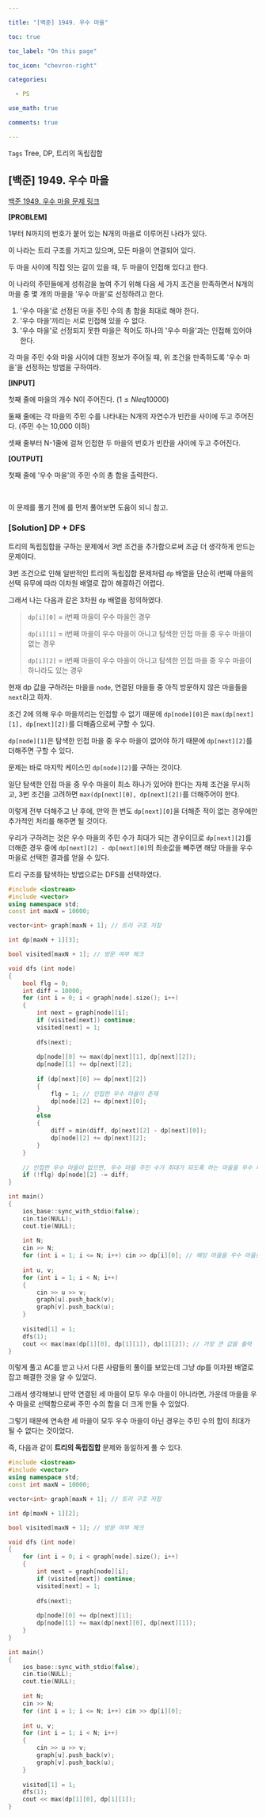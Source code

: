 ```yaml
---

title: "[백준] 1949. 우수 마을"

toc: true

toc_label: "On this page"

toc_icon: "chevron-right"

categories:

  - PS

use_math: true

comments: true

---
```


`Tags` Tree, DP, 트리의 독립집합

## [백준] 1949. 우수 마을

[백준 1949. 우수 마을 문제 링크](https://www.acmicpc.net/problem/1949)

**[PROBLEM]**

1부터 N까지의 번호가 붙어 있는 N개의 마을로 이루어진 나라가 있다.

이 나라는 트리 구조를 가지고 있으며, 모든 마을이 연결되어 있다.

두 마을 사이에 직접 잇는 길이 있을 때, 두 마을이 인접해 있다고 한다.

이 나라의 주민들에게 성취감을 높여 주기 위해 다음 세 가지 조건을 만족하면서 N개의 마을 중 몇 개의 마을을 '우수 마을'로 선정하려고 한다.

1. '우수 마을'로 선정된 마을 주민 수의 총 합을 최대로 해야 한다.
2. '우수 마을'끼리는 서로 인접해 있을 수 없다.
3. '우수 마을'로 선정되지 못한 마을은 적어도 하나의 '우수 마을'과는 인접해 있어야 한다.

각 마을 주민 수와 마을 사이에 대한 정보가 주어질 때, 위 조건을 만족하도록 '우수 마을'을 선정하는 방법을 구하여라.

**[INPUT]**

첫째 줄에 마을의 개수 N이 주어진다. ($1 \leq N leq 10000$)

둘째 줄에는 각 마을의 주민 수를 나타내는 N개의 자연수가 빈칸을 사이에 두고 주어진다. (주민 수는 10,000 이하)

셋째 줄부터 N-1줄에 걸쳐 인접한 두 마을의 번호가 빈칸을 사이에 두고 주어진다.

**[OUTPUT]**

첫째 줄에 '우수 마을'의 주민 수의 총 합을 출력한다.

<br/>

이 문제를 풀기 전에 []()를 먼저 풀어보면 도움이 되니 참고.

### [Solution] DP + DFS

트리의 독립집합을 구하는 문제에서 3번 조건을 추가함으로써 조금 더 생각하게 만드는 문제이다.

3번 조건으로 인해 일반적인 트리의 독립집합 문제처럼 `dp` 배열을 단순히 i번째 마을의 선택 유무에 따라 이차원 배열로 잡아 해결하긴 어렵다.

그래서 나는 다음과 같은 3차원 `dp` 배열을 정의하였다.

> `dp[i][0]` = i번째 마을이 우수 마을인 경우
> 
> `dp[i][1]` = i번째 마을이 우수 마을이 아니고 탐색한 인접 마을 중 우수 마을이 없는 경우
> 
> `dp[i][2]` = i번째 마을이 우수 마을이 아니고 탐색한 인접 마을 중 우수 마을이 하나라도 있는 경우

현재 dp 값을 구하려는 마을을 `node`, 연결된 마을들 중 아직 방문하지 않은 마을들을 `next`라고 하자.

조건 2에 의해 우수 마을끼리는 인접할 수 없기 때문에 `dp[node][0]`은 `max(dp[next][1], dp[next][2])`를 더해줌으로써 구할 수 있다.

`dp[node][1]`은 탐색한 인접 마을 중 우수 마을이 없어야 하기 때문에 `dp[next][2]`를 더해주면 구할 수 있다.

문제는 바로 마지막 케이스인 `dp[node][2]`를 구하는 것이다.

일단 탐색한 인접 마을 중 우수 마을이 최소 하나가 있어야 한다는 자체 조건을 무시하고, 3번 조건을 고려하면 `max(dp[next][0], dp[next][2])`를 더해주어야 한다.

이렇게 전부 더해주고 난 후에, 만약 한 번도 `dp[next][0]`을 더해준 적이 없는 경우에만 추가적인 처리를 해주면 될 것이다.

우리가 구하려는 것은 우수 마을의 주민 수가 최대가 되는 경우이므로 `dp[next][2]`를 더해준 경우 중에 `dp[next][2] - dp[next][0]`의 최솟값을 빼주면 해당 마을을 우수 마을로 선택한 결과를 얻을 수 있다.

트리 구조를 탐색하는 방법으로는 DFS를 선택하였다.

```cpp
#include <iostream>
#include <vector>
using namespace std;
const int maxN = 10000;

vector<int> graph[maxN + 1]; // 트리 구조 저장

int dp[maxN + 1][3];

bool visited[maxN + 1]; // 방문 여부 체크

void dfs (int node)
{
    bool flg = 0;
    int diff = 10000;
    for (int i = 0; i < graph[node].size(); i++)
    {
        int next = graph[node][i];
        if (visited[next]) continue;
        visited[next] = 1;
        
        dfs(next);
        
        dp[node][0] += max(dp[next][1], dp[next][2]);
        dp[node][1] += dp[next][2];
        
        if (dp[next][0] >= dp[next][2])
        {
            flg = 1; // 인접한 우수 마을이 존재
            dp[node][2] += dp[next][0];
        }
        else
        {
            diff = min(diff, dp[next][2] - dp[next][0]);
            dp[node][2] += dp[next][2];
        }
    }
    
    // 인접한 우수 마을이 없으면, 우수 마을 주민 수가 최대가 되도록 하는 마을을 우수 마을로 선택한다.
    if (!flg) dp[node][2] -= diff;
}

int main()
{
    ios_base::sync_with_stdio(false);
    cin.tie(NULL);
    cout.tie(NULL);
    
    int N;
    cin >> N;
    for (int i = 1; i <= N; i++) cin >> dp[i][0]; // 해당 마을을 우수 마을로 선택하는 경우
    
    int u, v;
    for (int i = 1; i < N; i++)
    {
        cin >> u >> v;
        graph[u].push_back(v);
        graph[v].push_back(u);
    }
    
    visited[1] = 1;
    dfs(1);
    cout << max(max(dp[1][0], dp[1][1]), dp[1][2]); // 가장 큰 값을 출력
}
```

이렇게 풀고 AC를 받고 나서 다른 사람들의 풀이를 보았는데 그냥 dp를 이차원 배열로 잡고 해결한 것을 알 수 있었다.

그래서 생각해보니 만약 연결된 세 마을이 모두 우수 마을이 아니라면, 가운데 마을을 우수 마을로 선택함으로써 주민 수의 합을 더 크게 만들 수 있었다.

그렇기 때문에 연속한 세 마을이 모두 우수 마을이 아닌 경우는 주민 수의 합이 최대가 될 수 없다는 것이었다.

즉, 다음과 같이 **트리의 독립집합** 문제와 동일하게 풀 수 있다.

```cpp
#include <iostream>
#include <vector>
using namespace std;
const int maxN = 10000;

vector<int> graph[maxN + 1]; // 트리 구조 저장

int dp[maxN + 1][2];

bool visited[maxN + 1]; // 방문 여부 체크

void dfs (int node)
{
    for (int i = 0; i < graph[node].size(); i++)
    {
        int next = graph[node][i];
        if (visited[next]) continue;
        visited[next] = 1;
        
        dfs(next);
        
        dp[node][0] += dp[next][1];
        dp[node][1] += max(dp[next][0], dp[next][1]);
    }
}

int main()
{
    ios_base::sync_with_stdio(false);
    cin.tie(NULL);
    cout.tie(NULL);
    
    int N;
    cin >> N;
    for (int i = 1; i <= N; i++) cin >> dp[i][0];
    
    int u, v;
    for (int i = 1; i < N; i++)
    {
        cin >> u >> v;
        graph[u].push_back(v);
        graph[v].push_back(u);
    }
    
    visited[1] = 1;
    dfs(1);
    cout << max(dp[1][0], dp[1][1]);
}
```










